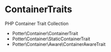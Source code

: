 # ContainerTraits
PHP Container Trait Collection
* Potter\Container\ContainerTrait
* Potter\Container\StaticContainerTrait
* Potter\Container\Aware\ContainerAwareTrait
